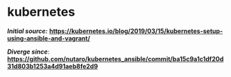 # kubernetes

***Initial source:*** 
**https://kubernetes.io/blog/2019/03/15/kubernetes-setup-using-ansible-and-vagrant/**

***Diverge since***:
**https://github.com/nutaro/kubernetes_ansible/commit/ba15c9a1c1df20d31d803b1253a4d91aeb8fe2d9**